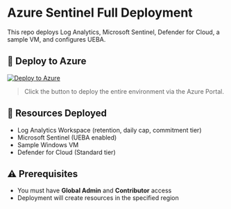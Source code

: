 # Azure Sentinel Full Deployment

This repo deploys Log Analytics, Microsoft Sentinel, Defender for Cloud, a sample VM, and configures UEBA.

## 🚀 Deploy to Azure

[![Deploy to Azure](https://aka.ms/deploytoazurebutton)](https://portal.azure.com/#create/Microsoft.Template/uri/https%3A%2F%2Fraw.githubusercontent.com%2Fhh-accountabilit%2Fazure-sentinel-deployment%2Fmain%2Ftemplates%2FdeploymentUI.json)

> Click the button to deploy the entire environment via the Azure Portal.

## 📁 Resources Deployed

- Log Analytics Workspace (retention, daily cap, commitment tier)
- Microsoft Sentinel (UEBA enabled)
- Sample Windows VM
- Defender for Cloud (Standard tier)

## ⚠️ Prerequisites

- You must have **Global Admin** and **Contributor** access
- Deployment will create resources in the specified region
